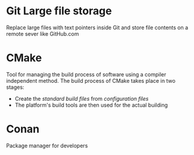 # Git Large file storage

Replace large files with text pointers inside Git and store file contents on a remote sever like GitHub.com


# CMake

Tool for managing the build process of software using a compiler independent method.
The build process of CMake takes place in two stages:

- Create the *standard build files* from *configuration files*
- The platform's build tools are then used for the actual building

# Conan 

Package manager for developers
